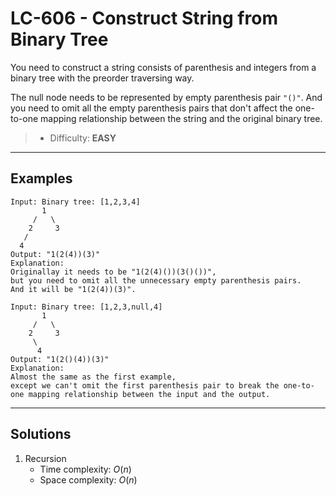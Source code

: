 # LC-606 - Construct String from Binary Tree

You need to construct a string consists of parenthesis and integers from a binary tree with the preorder traversing way.

The null node needs to be represented by empty parenthesis pair `"()"`. And you need to omit all the empty parenthesis pairs that don't affect the one-to-one mapping relationship between the string and the original binary tree.

> * Difficulty: **EASY**

---
## Examples

```
Input: Binary tree: [1,2,3,4]
       1
     /   \
    2     3
   /
  4
Output: "1(2(4))(3)"
Explanation:
Originallay it needs to be "1(2(4)())(3()())",
but you need to omit all the unnecessary empty parenthesis pairs.
And it will be "1(2(4))(3)".
```

```
Input: Binary tree: [1,2,3,null,4]
       1
     /   \
    2     3
     \  
      4
Output: "1(2()(4))(3)"
Explanation:
Almost the same as the first example,
except we can't omit the first parenthesis pair to break the one-to-one mapping relationship between the input and the output.
```

---
## Solutions

1. Recursion
    * Time complexity: $O(n)$
    * Space complexity: $O(n)$
